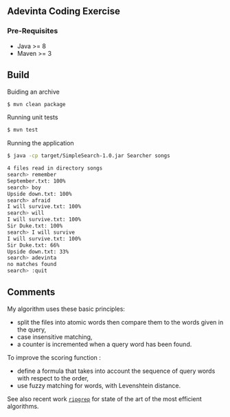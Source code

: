 ## Adevinta Coding Exercise

### Pre-Requisites

- Java >= 8
- Maven >= 3

## Build

Buiding an archive
```bash
$ mvn clean package
```

Running unit tests
```bash
$ mvn test
```

Running the application
```bash
$ java -cp target/SimpleSearch-1.0.jar Searcher songs

4 files read in directory songs
search> remember
September.txt: 100%
search> boy
Upside down.txt: 100%
search> afraid
I will survive.txt: 100%
search> will
I will survive.txt: 100%
Sir Duke.txt: 100%
search> I will survive
I will survive.txt: 100%
Sir Duke.txt: 66%
Upside down.txt: 33%
search> adevinta
no matches found
search> :quit
```

## Comments

My algorithm uses these basic principles:
- split the files into atomic words then compare them to the words given in the query,
- case insensitive matching,
- a counter is incremented when a query word has been found.

To improve the scoring function :
- define a formula that takes into account the sequence of query words with respect to the order,
- use fuzzy matching for words, with Levenshtein distance.

See also recent work [`ripgrep`](https://github.com/BurntSushi/ripgrep) for state of the art of the most efficient algorithms.
